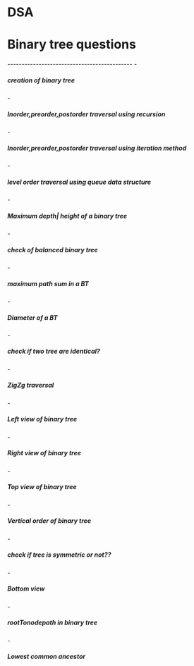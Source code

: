 # DSA
<h1 >Binary tree questions</h1>
--------------------------------------------
- <h5> creation of binary tree</h5>
- <h5> Inorder,preorder,postorder traversal using recursion</h5>
- <h5>Inorder,preorder,postorder traversal using iteration method</h5>
- <h5>level order traversal using queue data structure </h5>
- <h5> Maximum depth| height of a binary tree </h5>
- <h5>check of balanced binary tree </h5>
- <h5>maximum path sum in a BT</h5>
- <h5>Diameter of a BT</h5>
- <h5>check if two tree are identical?</h5>
- <h5>ZigZg traversal</h5>
- <h5>Left view of binary tree</h5>
- <h5>Right view of binary tree</h5>
- <h5>Top view of binary tree</h5>
- <h5>Vertical order of binary tree</h5>
- <h5> check if tree is symmetric or not??</h5>
- <h5>Bottom view</h5>
- <h5>rootTonodepath in binary tree</h5>
- <h5>Lowest common ancestor</h5>
